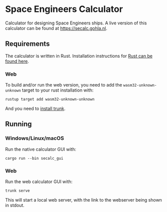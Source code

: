 # Space Engineers Calculator

Calculator for designing Space Engineers ships. A live version of this calculator can be found at https://secalc.gohla.nl.

## Requirements

The calculator is written in Rust. Installation instructions for [Rust can be found here](https://www.rust-lang.org/tools/install).

### Web

To build and/or run the web version, you need to add the `wasm32-unknown-unknown` target to your rust installation with:

```
rustup target add wasm32-unknown-unknown
```

And you need to [install trunk](https://trunkrs.dev/#install).

## Running

### Windows/Linux/macOS

Run the native calculator GUI with:

```
cargo run --bin secalc_gui
```

### Web

Run the web calculator GUI with:

```
trunk serve
```

This will start a local web server, with the link to the webserver being shown in stdout.
